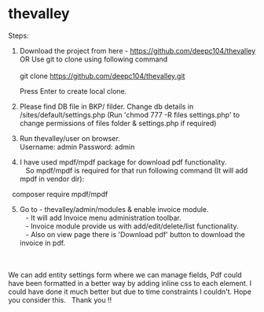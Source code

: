 # thevalley

Steps: 

1. Download the project from here - https://github.com/deepc104/thevalley
OR
Use git to clone using following command<br><br> 
	git clone https://github.com/deepc104/thevalley.git<br>

    Press Enter to create local clone.


2. Please find DB file in BKP/ filder. Change db details in /sites/default/settings.php (Run 'chmod 777 -R files settings.php' to change permissions of files folder & settings.php if required)<br>
3. Run thevalley/user on browser.<br>
   Username: admin
   Password: admin

4. I have used mpdf/mpdf package for download pdf functionality. <br>
   So mpdf/mpdf is required for that run following command (It will add mpdf in vendor dir):<br>

  composer require mpdf/mpdf

5. Go to - thevalley/admin/modules & enable invoice module. <br>
   - It will add Invoice menu administration toolbar. <br>
   - Invoice module provide us with add/edit/delete/list functionality. <br>
   - Also on view page there is 'Download pdf' button to download the invoice in pdf.<br>
<br>
<br>
We can add entity settings form where we can manage fields, Pdf could have been formatted in a better way by adding inline css to each element. 
I could have done it much better but due to time constraints I couldn't. 
Hope you consider this.  
Thank you !!
